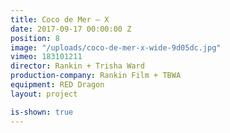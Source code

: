 ```yaml
---
title: Coco de Mer — X
date: 2017-09-17 00:00:00 Z
position: 8
image: "/uploads/coco-de-mer-x-wide-9d05dc.jpg"
vimeo: 183101211
director: Rankin + Trisha Ward
production-company: Rankin Film + TBWA
equipment: RED Dragon
layout: project

is-shown: true
---
```


